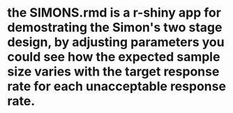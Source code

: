 # the SIMONS.rmd is a r-shiny app for demostrating the Simon's two stage design, by adjusting parameters you could see how the expected sample size varies with the target response rate for each unacceptable response rate.
